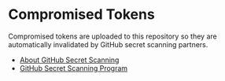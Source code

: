 # Compromised Tokens
Compromised tokens are uploaded to this repository so they are automatically invalidated by GitHub secret scanning partners.

- [About GitHub Secret Scanning](https://docs.github.com/en/code-security/secret-scanning/about-secret-scanning)
- [GitHub Secret Scanning Program](https://docs.github.com/en/code-security/secret-scanning/secret-scanning-partner-program)
